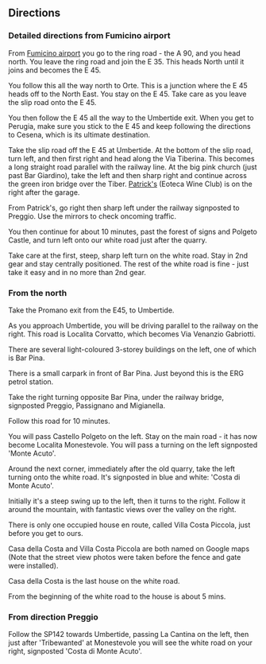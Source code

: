 ## Directions

### Detailed directions from Fumicino airport

From [Fumicino airport](http://www.adr.it/web/aeroporti-di-roma-en-/pax-fco-fiumicino) you go to the ring road - the A 90, and you head north. You leave the ring road and join the E 35. This heads North until it joins and becomes the E 45.

You follow this all the way north to Orte. This is a junction where the E 45 heads off to the North East. You stay on the E 45. Take care as you leave the slip road onto the E 45.

You then follow the E 45 all the way to the Umbertide exit. When you get to Perugia, make sure you stick to the E 45 and keep following the directions to Cesena, which is its ultimate destination.

Take the slip road off the E 45 at Umbertide. At the bottom of the slip road, turn left, and then first right and head along the Via Tiberina. This becomes a long straight road parallel with the railway line. At the big pink church (just past Bar Giardino), take the left and then sharp right and continue across the green iron bridge over the Tiber. [Patrick's](https://www.google.com/maps/d/viewer?mid=1eIDu39BgRzm24ZGbEP6lnZseLWE&hl=en_US&ll=43.305544999999995%2C12.32250799999997&z=17) (Eoteca Wine Club) is on the right after the garage.

From Patrick's, go right then sharp left under the railway signposted to Preggio. Use the mirrors to check oncoming traffic.

You then continue for about 10 minutes, past the forest of signs and Polgeto Castle, and turn left onto our white road just after the quarry.

Take care at the first, steep, sharp left turn on the white road. Stay in 2nd gear and stay centrally positioned. The rest of the white road is fine - just take it easy and in no more than 2nd gear.

<!--The gate code is 1986. Followed by pressing the left pointing arrow.-->


### From the north

Take the Promano exit from the E45, to Umbertide.

As you approach Umbertide, you will be driving parallel to the railway on the right. This road is Localita Corvatto, which becomes Via Venanzio Gabriotti.

There are several light-coloured 3-storey buildings on the left, one of which is Bar Pina.

There is a small carpark in front of Bar Pina. Just beyond this is the ERG petrol station.

Take the right turning opposite Bar Pina, under the railway bridge, signposted Preggio, Passignano and Migianella.

Follow this road for 10 minutes.

You will pass Castello Polgeto on the left. Stay on the main road - it has now become Localita Monestevole. You will pass a turning on the left signposted 'Monte Acuto'.

Around the next corner, immediately after the old quarry, take the left turning onto the white road. It's signposted in blue and white: 'Costa di Monte Acuto'.

Initially it's a steep swing up to the left, then it turns to the right. Follow it around the mountain, with fantastic views over the valley on the right.

There is only one occupied house en route, called Villa Costa Piccola, just before you get to ours.

Casa della Costa and Villa Costa Piccola are both named on Google maps (Note that the street view photos were taken before the fence and gate were installed).

Casa della Costa is the last house on the white road.

From the beginning of the white road to the house is about 5 mins.


### From direction Preggio

Follow the SP142 towards Umbertide, passing La Cantina on the left, then just after 'Tribewanted' at Monestevole you will see the white road on your right, signposted 'Costa di Monte Acuto'.
